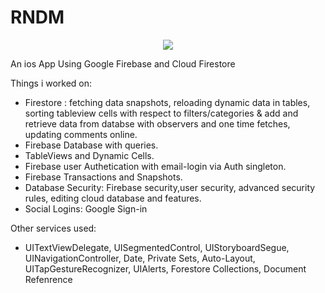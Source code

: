 # RNDM

<p align="center">
<img src="https://img.shields.io/badge/Swift-5.0-green.svg" />
</p>



An ios App Using Google Firebase and Cloud Firestore

Things i worked on:
- Firestore : fetching data snapshots, reloading dynamic data in tables, sorting tableview cells with respect to filters/categories & add and retrieve data from databse with observers and one time fetches, updating comments online.
- Firebase Database with queries.
- TableViews and Dynamic Cells.
- Firebase user Authetication with email-login via Auth singleton.
- Firebase Transactions and Snapshots.
- Database Security: Firebase security,user security, advanced security rules, editing cloud database and features.
- Social Logins: Google Sign-in


Other services used:
- UITextViewDelegate, UISegmentedControl, UIStoryboardSegue, UINavigationController, Date, Private Sets, Auto-Layout, UITapGestureRecognizer, UIAlerts, Forestore Collections, Document Refenrence
